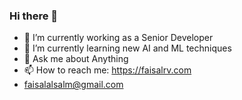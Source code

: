 ### Hi there 👋

- 🔭 I’m currently working as a Senior Developer
- 🌱 I’m currently learning new AI and ML techniques 
- 💬 Ask me about Anything 
- 📫 How to reach me: https://faisalrv.com
- faisalalsalm@gmail.com
